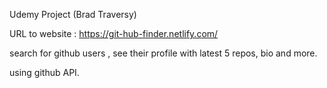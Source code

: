 Udemy Project (Brad Traversy)

URL to website : https://git-hub-finder.netlify.com/



search for github users , see their profile with latest 5 repos, bio and more.


using github API.

